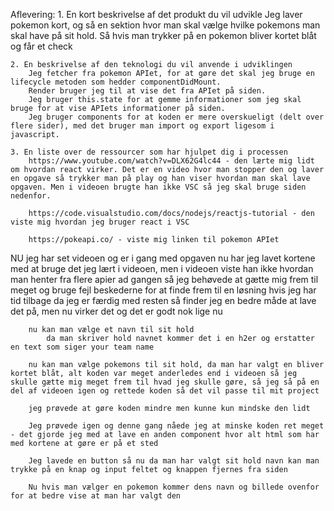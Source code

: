 Aflevering:
    1. En kort beskrivelse af det produkt du vil udvikle
        Jeg laver pokemon kort, og så en sektion hvor man skal vælge hvilke pokemons man skal have på sit hold. Så hvis man trykker på en pokemon bliver kortet blåt og får et check

    2. En beskrivelse af den teknologi du vil anvende i udviklingen
        Jeg fetcher fra pokemon APIet, for at gøre det skal jeg bruge en lifecycle metoden som hedder componentDidMount.
        Render bruger jeg til at vise det fra APIet på siden. 
        Jeg bruger this.state for at gemme informationer som jeg skal bruge for at vise APIets informationer på siden.
        Jeg bruger components for at koden er mere overskueligt (delt over flere sider), med det bruger man import og export ligesom i javascript. 

    3. En liste over de ressourcer som har hjulpet dig i processen
        https://www.youtube.com/watch?v=DLX62G4lc44 - den lærte mig lidt om hvordan react virker. Det er en video hvor man stopper den og laver en opgave så trykker man på play og han viser hvordan man skal lave opgaven. Men i videoen brugte han ikke VSC så jeg skal bruge siden nedenfor.

        https://code.visualstudio.com/docs/nodejs/reactjs-tutorial - den viste mig hvordan jeg bruger react i VSC

        https://pokeapi.co/ - viste mig linken til pokemon APIet


NU
    jeg har set videoen og er i gang med opgaven
        nu har jeg lavet kortene med at bruge det jeg lært i videoen, men i videoen viste han ikke hvordan man henter fra flere apier ad gangen så jeg behøvede at gætte mig frem til meget og bruge fejl beskederne for at finde frem til en løsning 
        hvis jeg har tid tilbage da jeg er færdig med resten så finder jeg en bedre måde at lave det på, men nu virker det og det er godt nok lige nu

        nu kan man vælge et navn til sit hold
            da man skriver hold navnet kommer det i en h2er og erstatter en text som siger your team name

        nu kan man vælge pokemons til sit hold, da man har valgt en bliver kortet blåt, alt koden var meget anderledes end i videoen så jeg skulle gætte mig meget frem til hvad jeg skulle gøre, så jeg så på en del af videoen igen og rettede koden så det vil passe til mit project

        jeg prøvede at gøre koden mindre men kunne kun mindske den lidt

        Jeg prøvede igen og denne gang nåede jeg at minske koden ret meget - det gjorde jeg med at lave en anden component hvor alt html som har med kortene at gøre er på et sted

        Jeg lavede en button så nu da man har valgt sit hold navn kan man trykke på en knap og input feltet og knappen fjernes fra siden

        Nu hvis man vælger en pokemon kommer dens navn og billede ovenfor for at bedre vise at man har valgt den